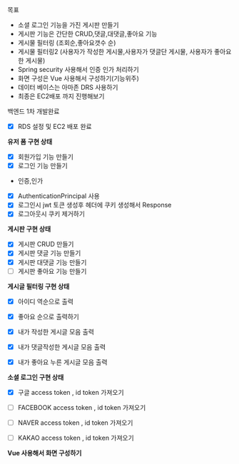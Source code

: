 목표
* 소셜 로그인 기능을 가진 게시판 만들기
* 게시판 기능은 간단한 CRUD,댓글,대댓글,좋아요 기능
* 게시물 필터링 (조회순,좋아요갯수 순)
* 게시물 필터링2 (사용자가 작성한 게시물,사용자가 댓글단 게시물, 사용자가 좋아요한 게시물)
* Spring security 사용해서 인증 인가 처리하기
* 화면 구성은 Vue 사용해서 구성하기(기능위주)
* 데이터 베이스는 아마존 DRS 사용하기
* 최종은 EC2배포 까지 진행해보기

백엔드 1차 개발완료
- [x] RDS 설정 및 EC2 배포 완료

__유저 폼 구현 상태__
- [x] 회원가입 기능 만들기
- [x] 로그인 기능 만들기

- 인증,인가
- [x] AuthenticationPrincipal 사용 
- [x] 로그인시 jwt 토큰 생성후 헤더에 쿠키 생성해서 Response
- [x] 로그아웃시 쿠키 제거하기

__게시판 구현 상태__
- [x] 게시판 CRUD 만들기
- [x] 게시판 댓글 기능 만들기
- [x] 게시판 대댓글 기능 만들기
- [ ] 게시판 좋아요 기능 만들기

__게시글 필터링 구현 상태__
- [x] 아이디 역순으로 출력
- [x] 좋아요 순으로 출력하기

- [x] 내가 작성한 게시글 모음 출력
- [x] 내가 댓글작성한 게시글 모음 출력
- [x] 내가 좋아요 누른 게시글 모음 출력

__소셜 로그인 구현 상태__
- [x] 구글 access token , id token 가져오기 
- [ ] FACEBOOK access token , id token 가져오기
- [ ] NAVER access token , id token 가져오기
- [ ] KAKAO access token , id token 가져오기




__Vue 사용해서 화면 구성하기__




